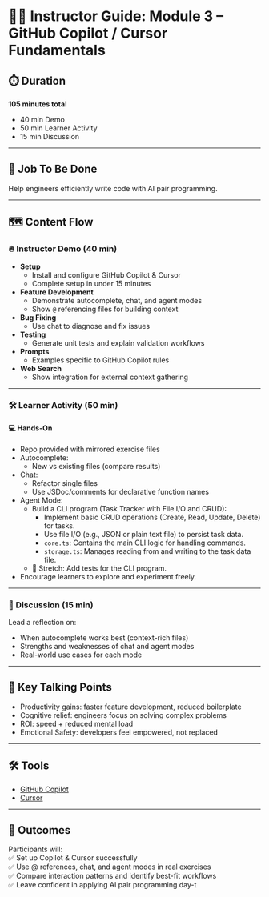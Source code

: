 # 🧑‍🏫 Instructor Guide: Module 3 – GitHub Copilot / Cursor Fundamentals

## ⏱️ Duration
**105 minutes total**
- 40 min Demo
- 50 min Learner Activity
- 15 min Discussion

---

## 🎯 Job To Be Done
Help engineers efficiently write code with AI pair programming.

---

## 🗺️ Content Flow

### 🔥 Instructor Demo (40 min)
- **Setup**
  - Install and configure GitHub Copilot & Cursor
  - Complete setup in under 15 minutes
- **Feature Development**
  - Demonstrate autocomplete, chat, and agent modes
  - Show `@` referencing files for building context
- **Bug Fixing**
  - Use chat to diagnose and fix issues
- **Testing**
  - Generate unit tests and explain validation workflows
- **Prompts**
  - Examples specific to GitHub Copilot rules
- **Web Search**
  - Show integration for external context gathering

---

### 🛠 Learner Activity (50 min)

#### 💻 Hands-On
- Repo provided with mirrored exercise files
- Autocomplete:
  - New vs existing files (compare results)
- Chat:
  - Refactor single files
  - Use JSDoc/comments for declarative function names
- Agent Mode:
  - Build a CLI program (Task Tracker with File I/O and CRUD):
    - Implement basic CRUD operations (Create, Read, Update, Delete) for tasks.
    - Use file I/O (e.g., JSON or plain text file) to persist task data.
    - `core.ts`: Contains the main CLI logic for handling commands.
    - `storage.ts`: Manages reading from and writing to the task data file.
  - 🚀 Stretch: Add tests for the CLI program.
- Encourage learners to explore and experiment freely.

---

### 💬 Discussion (15 min)
Lead a reflection on:  
- When autocomplete works best (context-rich files)  
- Strengths and weaknesses of chat and agent modes  
- Real-world use cases for each mode

---

## 📌 Key Talking Points
- Productivity gains: faster feature development, reduced boilerplate
- Cognitive relief: engineers focus on solving complex problems
- ROI: speed + reduced mental load
- Emotional Safety: developers feel empowered, not replaced

---

## 🛠 Tools
- [GitHub Copilot](https://github.com/features/copilot)  
- [Cursor](https://cursor.sh/)  

---

## 🎯 Outcomes
Participants will:  
✅ Set up Copilot & Cursor successfully  
✅ Use @ references, chat, and agent modes in real exercises  
✅ Compare interaction patterns and identify best-fit workflows  
✅ Leave confident in applying AI pair programming day-t
